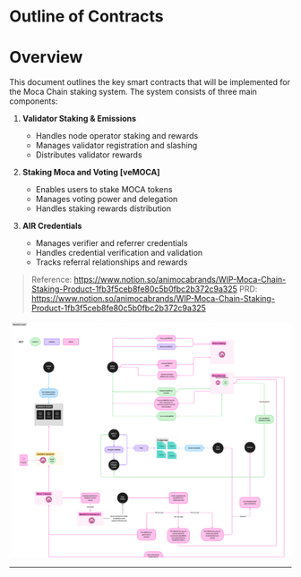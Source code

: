 # Outline of Contracts

# Overview

This document outlines the key smart contracts that will be implemented for the Moca Chain staking system. The system consists of three main components:

1. **Validator Staking & Emissions**
   - Handles node operator staking and rewards
   - Manages validator registration and slashing
   - Distributes validator rewards

2. **Staking Moca and Voting [veMOCA]**
   - Enables users to stake MOCA tokens
   - Manages voting power and delegation
   - Handles staking rewards distribution

3. **AIR Credentials**
   - Manages verifier and referrer credentials
   - Handles credential verification and validation
   - Tracks referral relationships and rewards

> Reference: https://www.notion.so/animocabrands/WIP-Moca-Chain-Staking-Product-1fb3f5ceb8fe80c5b0fbc2b372c9a325
> PRD: https://www.notion.so/animocabrands/WIP-Moca-Chain-Staking-Product-1fb3f5ceb8fe80c5b0fbc2b372c9a325

![Overview](overview.png)

---